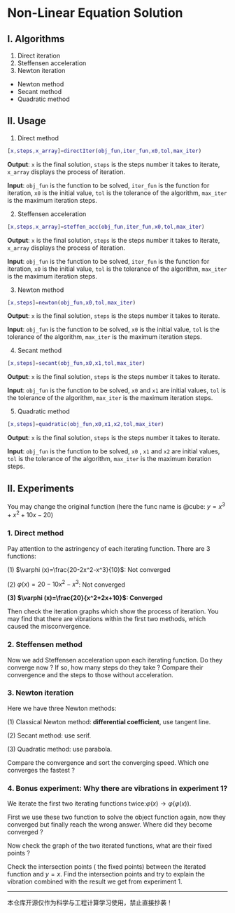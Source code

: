 # Non-Linear Equation Solution

## I. Algorithms

1. Direct iteration
2. Steffensen acceleration
3. Newton iteration

- Newton method
- Secant method
- Quadratic method

## II. Usage

1. Direct method

```matlab
[x,steps,x_array]=directIter(obj_fun,iter_fun,x0,tol,max_iter)
```

**Output**: `x` is the final solution, `steps` is the steps number it takes to iterate, `x_array` displays the process of iteration.

**Input**: `obj_fun` is the function to be solved, `iter_fun` is the function for iteration, `x0` is the initial value, `tol` is the tolerance of the algorithm, `max_iter` is the maximum iteration steps. 

2. Steffensen acceleration

```matlab
[x,steps,x_array]=steffen_acc(obj_fun,iter_fun,x0,tol,max_iter)
```

**Output**: `x` is the final solution, `steps` is the steps number it takes to iterate, `x_array` displays the process of iteration.

**Input**: `obj_fun` is the function to be solved, `iter_fun` is the function for iteration, `x0` is the initial value, `tol` is the tolerance of the algorithm, `max_iter` is the maximum iteration steps. 

3. Newton method

```matlab
[x,steps]=newton(obj_fun,x0,tol,max_iter)
```

**Output**: `x` is the final solution, `steps` is the steps number it takes to iterate.

**Input**: `obj_fun` is the function to be solved,  `x0` is the initial value, `tol` is the tolerance of the algorithm, `max_iter` is the maximum iteration steps. 

4. Secant method

```matlab
[x,steps]=secant(obj_fun,x0,x1,tol,max_iter)
```

**Output**: `x` is the final solution, `steps` is the steps number it takes to iterate.

**Input**: `obj_fun` is the function to be solved,  `x0` and `x1` are initial values, `tol` is the tolerance of the algorithm, `max_iter` is the maximum iteration steps. 

5. Quadratic method

```matlab
[x,steps]=quadratic(obj_fun,x0,x1,x2,tol,max_iter)
```

**Output**: `x` is the final solution, `steps` is the steps number it takes to iterate.

**Input**: `obj_fun` is the function to be solved,  `x0` , `x1` and `x2` are initial values, `tol` is the tolerance of the algorithm, `max_iter` is the maximum iteration steps. 

## II. Experiments

You may change the original function (here the func name is @cube: $y=x^3+x^2+10x-20$)

### 1. Direct method

Pay attention to the astringency of each iterating function. There are 3 functions:

(1) $\varphi (x)=\frac{20-2x^2-x^3}{10}$: Not converged

(2) $\varphi (x)=20-10x^2-x^3$: Not converged

**(3) $\varphi (x)=\frac{20}{x^2+2x+10}$: Converged**

Then check the iteration graphs which show the process of iteration. You may find that there are vibrations within the first two methods, which caused the misconvergence.

### 2. Steffensen method

Now we add Steffensen acceleration upon each iterating function. Do they converge now ? If so, how many steps do they take ? Compare their convergence and the steps to those without acceleration.

### 3. Newton iteration

Here we have three Newton methods: 

(1) Classical Newton method: **differential coefficient**, use tangent line.

(2) Secant method: use serif.

(3) Quadratic method: use parabola.

Compare the convergence and sort the converging speed. Which one converges the fastest ?

### 4. Bonus experiment: Why there are vibrations in experiment 1?

We iterate the first two iterating functions twice:$\varphi (x)\to \varphi (\varphi (x))$.

First we use these two function to solve the object function again, now they converged but finally reach the wrong answer. Where did they become converged ? 

Now check the graph of the two iterated functions, what are their fixed points ? 

Check the intersection points ( the fixed points) between the iterated function and $y=x$. Find the intersection points and try to explain the vibration combined with the result we get from experiment 1.

---

本仓库开源仅作为科学与工程计算学习使用，禁止直接抄袭！
